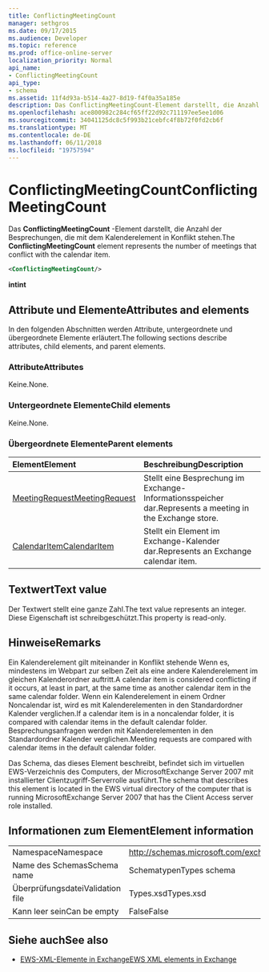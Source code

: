 ```yaml
---
title: ConflictingMeetingCount
manager: sethgros
ms.date: 09/17/2015
ms.audience: Developer
ms.topic: reference
ms.prod: office-online-server
localization_priority: Normal
api_name:
- ConflictingMeetingCount
api_type:
- schema
ms.assetid: 11f4d93a-b514-4a27-8d19-f4f0a35a185e
description: Das ConflictingMeetingCount-Element darstellt, die Anzahl der Besprechungen, die mit dem Kalenderelement in Konflikt stehen.
ms.openlocfilehash: ace800982c284cf65ff22d92c711197ee5ee1d06
ms.sourcegitcommit: 34041125dc8c5f993b21cebfc4f8b72f0fd2cb6f
ms.translationtype: MT
ms.contentlocale: de-DE
ms.lasthandoff: 06/11/2018
ms.locfileid: "19757594"
---
```

# <a name="conflictingmeetingcount"></a><span data-ttu-id="7e7df-103">ConflictingMeetingCount</span><span class="sxs-lookup"><span data-stu-id="7e7df-103">ConflictingMeetingCount</span></span>

<span data-ttu-id="7e7df-104">Das **ConflictingMeetingCount** -Element darstellt, die Anzahl der Besprechungen, die mit dem Kalenderelement in Konflikt stehen.</span><span class="sxs-lookup"><span data-stu-id="7e7df-104">The **ConflictingMeetingCount** element represents the number of meetings that conflict with the calendar item.</span></span> 
  
```xml
<ConflictingMeetingCount/>
```

 <span data-ttu-id="7e7df-105">**int**</span><span class="sxs-lookup"><span data-stu-id="7e7df-105">**int**</span></span>
## <a name="attributes-and-elements"></a><span data-ttu-id="7e7df-106">Attribute und Elemente</span><span class="sxs-lookup"><span data-stu-id="7e7df-106">Attributes and elements</span></span>

<span data-ttu-id="7e7df-107">In den folgenden Abschnitten werden Attribute, untergeordnete und übergeordnete Elemente erläutert.</span><span class="sxs-lookup"><span data-stu-id="7e7df-107">The following sections describe attributes, child elements, and parent elements.</span></span>
  
### <a name="attributes"></a><span data-ttu-id="7e7df-108">Attribute</span><span class="sxs-lookup"><span data-stu-id="7e7df-108">Attributes</span></span>

<span data-ttu-id="7e7df-109">Keine.</span><span class="sxs-lookup"><span data-stu-id="7e7df-109">None.</span></span>
  
### <a name="child-elements"></a><span data-ttu-id="7e7df-110">Untergeordnete Elemente</span><span class="sxs-lookup"><span data-stu-id="7e7df-110">Child elements</span></span>

<span data-ttu-id="7e7df-111">Keine.</span><span class="sxs-lookup"><span data-stu-id="7e7df-111">None.</span></span>
  
### <a name="parent-elements"></a><span data-ttu-id="7e7df-112">Übergeordnete Elemente</span><span class="sxs-lookup"><span data-stu-id="7e7df-112">Parent elements</span></span>

|<span data-ttu-id="7e7df-113">**Element**</span><span class="sxs-lookup"><span data-stu-id="7e7df-113">**Element**</span></span>|<span data-ttu-id="7e7df-114">**Beschreibung**</span><span class="sxs-lookup"><span data-stu-id="7e7df-114">**Description**</span></span>|
|:-----|:-----|
|[<span data-ttu-id="7e7df-115">MeetingRequest</span><span class="sxs-lookup"><span data-stu-id="7e7df-115">MeetingRequest</span></span>](meetingrequest.md) <br/> |<span data-ttu-id="7e7df-116">Stellt eine Besprechung im Exchange-Informationsspeicher dar.</span><span class="sxs-lookup"><span data-stu-id="7e7df-116">Represents a meeting in the Exchange store.</span></span>  <br/> |
|[<span data-ttu-id="7e7df-117">CalendarItem</span><span class="sxs-lookup"><span data-stu-id="7e7df-117">CalendarItem</span></span>](calendaritem.md) <br/> |<span data-ttu-id="7e7df-118">Stellt ein Element im Exchange-Kalender dar.</span><span class="sxs-lookup"><span data-stu-id="7e7df-118">Represents an Exchange calendar item.</span></span>  <br/> |
   
## <a name="text-value"></a><span data-ttu-id="7e7df-119">Textwert</span><span class="sxs-lookup"><span data-stu-id="7e7df-119">Text value</span></span>

<span data-ttu-id="7e7df-120">Der Textwert stellt eine ganze Zahl.</span><span class="sxs-lookup"><span data-stu-id="7e7df-120">The text value represents an integer.</span></span> <span data-ttu-id="7e7df-121">Diese Eigenschaft ist schreibgeschützt.</span><span class="sxs-lookup"><span data-stu-id="7e7df-121">This property is read-only.</span></span>
  
## <a name="remarks"></a><span data-ttu-id="7e7df-122">Hinweise</span><span class="sxs-lookup"><span data-stu-id="7e7df-122">Remarks</span></span>

<span data-ttu-id="7e7df-123">Ein Kalenderelement gilt miteinander in Konflikt stehende Wenn es, mindestens im Webpart zur selben Zeit als eine andere Kalenderelement im gleichen Kalenderordner auftritt.</span><span class="sxs-lookup"><span data-stu-id="7e7df-123">A calendar item is considered conflicting if it occurs, at least in part, at the same time as another calendar item in the same calendar folder.</span></span> <span data-ttu-id="7e7df-124">Wenn ein Kalenderelement in einem Ordner Noncalendar ist, wird es mit Kalenderelementen in den Standardordner Kalender verglichen.</span><span class="sxs-lookup"><span data-stu-id="7e7df-124">If a calendar item is in a noncalendar folder, it is compared with calendar items in the default calendar folder.</span></span> <span data-ttu-id="7e7df-125">Besprechungsanfragen werden mit Kalenderelementen in den Standardordner Kalender verglichen.</span><span class="sxs-lookup"><span data-stu-id="7e7df-125">Meeting requests are compared with calendar items in the default calendar folder.</span></span>
  
<span data-ttu-id="7e7df-126">Das Schema, das dieses Element beschreibt, befindet sich im virtuellen EWS-Verzeichnis des Computers, der MicrosoftExchange Server 2007 mit installierter Clientzugriff-Serverrolle ausführt.</span><span class="sxs-lookup"><span data-stu-id="7e7df-126">The schema that describes this element is located in the EWS virtual directory of the computer that is running MicrosoftExchange Server 2007 that has the Client Access server role installed.</span></span>
  
## <a name="element-information"></a><span data-ttu-id="7e7df-127">Informationen zum Element</span><span class="sxs-lookup"><span data-stu-id="7e7df-127">Element information</span></span>

|||
|:-----|:-----|
|<span data-ttu-id="7e7df-128">Namespace</span><span class="sxs-lookup"><span data-stu-id="7e7df-128">Namespace</span></span>  <br/> |http://schemas.microsoft.com/exchange/services/2006/types  <br/> |
|<span data-ttu-id="7e7df-129">Name des Schemas</span><span class="sxs-lookup"><span data-stu-id="7e7df-129">Schema name</span></span>  <br/> |<span data-ttu-id="7e7df-130">Schematypen</span><span class="sxs-lookup"><span data-stu-id="7e7df-130">Types schema</span></span>  <br/> |
|<span data-ttu-id="7e7df-131">Überprüfungsdatei</span><span class="sxs-lookup"><span data-stu-id="7e7df-131">Validation file</span></span>  <br/> |<span data-ttu-id="7e7df-132">Types.xsd</span><span class="sxs-lookup"><span data-stu-id="7e7df-132">Types.xsd</span></span>  <br/> |
|<span data-ttu-id="7e7df-133">Kann leer sein</span><span class="sxs-lookup"><span data-stu-id="7e7df-133">Can be empty</span></span>  <br/> |<span data-ttu-id="7e7df-134">False</span><span class="sxs-lookup"><span data-stu-id="7e7df-134">False</span></span>  <br/> |
   
## <a name="see-also"></a><span data-ttu-id="7e7df-135">Siehe auch</span><span class="sxs-lookup"><span data-stu-id="7e7df-135">See also</span></span>



- [<span data-ttu-id="7e7df-136">EWS-XML-Elemente in Exchange</span><span class="sxs-lookup"><span data-stu-id="7e7df-136">EWS XML elements in Exchange</span></span>](ews-xml-elements-in-exchange.md)

